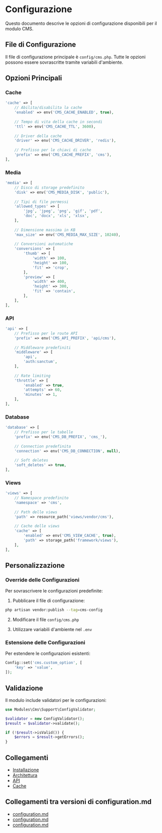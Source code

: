 # Configurazione

Questo documento descrive le opzioni di configurazione disponibili per il modulo CMS.

## File di Configurazione

Il file di configurazione principale è `config/cms.php`. Tutte le opzioni possono essere sovrascritte tramite variabili d'ambiente.

## Opzioni Principali

### Cache

```php
'cache' => [
    // Abilita/disabilita la cache
    'enabled' => env('CMS_CACHE_ENABLED', true),
    
    // Tempo di vita della cache in secondi
    'ttl' => env('CMS_CACHE_TTL', 3600),
    
    // Driver della cache
    'driver' => env('CMS_CACHE_DRIVER', 'redis'),
    
    // Prefisso per le chiavi di cache
    'prefix' => env('CMS_CACHE_PREFIX', 'cms'),
],
```

### Media

```php
'media' => [
    // Disco di storage predefinito
    'disk' => env('CMS_MEDIA_DISK', 'public'),
    
    // Tipi di file permessi
    'allowed_types' => [
        'jpg', 'jpeg', 'png', 'gif', 'pdf',
        'doc', 'docx', 'xls', 'xlsx',
    ],
    
    // Dimensione massima in KB
    'max_size' => env('CMS_MEDIA_MAX_SIZE', 10240),
    
    // Conversioni automatiche
    'conversions' => [
        'thumb' => [
            'width' => 100,
            'height' => 100,
            'fit' => 'crop',
        ],
        'preview' => [
            'width' => 400,
            'height' => 300,
            'fit' => 'contain',
        ],
    ],
],
```

### API

```php
'api' => [
    // Prefisso per le route API
    'prefix' => env('CMS_API_PREFIX', 'api/cms'),
    
    // Middleware predefiniti
    'middleware' => [
        'api',
        'auth:sanctum',
    ],
    
    // Rate limiting
    'throttle' => [
        'enabled' => true,
        'attempts' => 60,
        'minutes' => 1,
    ],
],
```

### Database

```php
'database' => [
    // Prefisso per le tabelle
    'prefix' => env('CMS_DB_PREFIX', 'cms_'),
    
    // Connection predefinita
    'connection' => env('CMS_DB_CONNECTION', null),
    
    // Soft deletes
    'soft_deletes' => true,
],
```

### Views

```php
'views' => [
    // Namespace predefinito
    'namespace' => 'cms',
    
    // Path delle views
    'path' => resource_path('views/vendor/cms'),
    
    // Cache delle views
    'cache' => [
        'enabled' => env('CMS_VIEW_CACHE', true),
        'path' => storage_path('framework/views'),
    ],
],
```

## Personalizzazione

### Override delle Configurazioni

Per sovrascrivere le configurazioni predefinite:

1. Pubblicare il file di configurazione:
```bash
php artisan vendor:publish --tag=cms-config
```

2. Modificare il file `config/cms.php`

3. Utilizzare variabili d'ambiente nel `.env`

### Estensione delle Configurazioni

Per estendere le configurazioni esistenti:

```php
Config::set('cms.custom_option', [
    'key' => 'value',
]);
```

## Validazione

Il modulo include validatori per le configurazioni:

```php
use Modules\Cms\Support\ConfigValidator;

$validator = new ConfigValidator();
$result = $validator->validate();

if (!$result->isValid()) {
    $errors = $result->getErrors();
}
```

## Collegamenti

- [Installazione](installation.md)
- [Architettura](architecture.md)
- [API](api.md)
- [Cache](cache.md) 

## Collegamenti tra versioni di configuration.md
* [configuration.md](docs/configuration.md)
* [configuration.md](laravel/Modules/Xot/docs/configuration.md)
* [configuration.md](laravel/Modules/Cms/docs/configuration.md)


